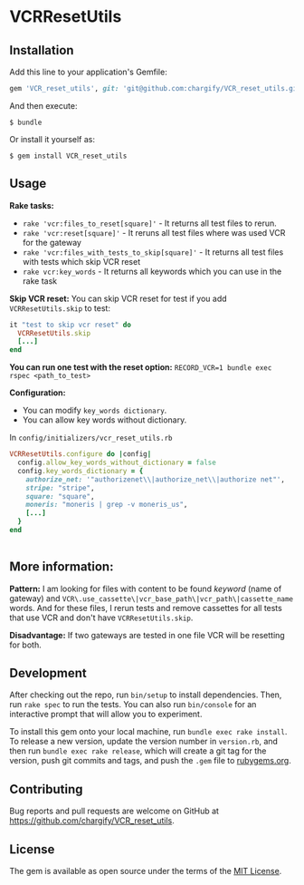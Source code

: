 # VCRResetUtils

## Installation

Add this line to your application's Gemfile:

```ruby
gem 'VCR_reset_utils', git: 'git@github.com:chargify/VCR_reset_utils.git'
```

And then execute:

    $ bundle

Or install it yourself as:

    $ gem install VCR_reset_utils

## Usage

**Rake tasks:**
* `rake 'vcr:files_to_reset[square]'` - It returns all test files to rerun.
* `rake 'vcr:reset[square]'` - It reruns all test files where was used VCR for the gateway
* `rake 'vcr:files_with_tests_to_skip[square]'` - It returns all test files with tests which skip VCR reset
* `rake vcr:key_words` - It returns all keywords which you can use in the rake task

**Skip VCR reset:**
You can skip VCR reset for test if you add `VCRResetUtils.skip` to test:
``` ruby
it "test to skip vcr reset" do
  VCRResetUtils.skip
  [...]
end
```

**You can run one test with the reset option:**
`RECORD_VCR=1 bundle exec rspec <path_to_test>`

**Configuration:**

* You can modify `key_words dictionary`.
* You can allow key words without dictionary.

In `config/initializers/vcr_reset_utils.rb`

``` ruby
VCRResetUtils.configure do |config|
  config.allow_key_words_without_dictionary = false
  config.key_words_dictionary = {
    authorize_net: '"authorizenet\\|authorize_net\\|authorize net"',
    stripe: "stripe",
    square: "square",
    moneris: "moneris | grep -v moneris_us",
    [...]
  }
end
      
```

## More information:
**Pattern:** I am looking for files with content to be found _keyword_ (name of gateway) and `VCR\.use_cassette\|vcr_base_path\|vcr_path\|cassette_name` words. And for these files, I rerun tests and remove cassettes for all tests that use VCR and don't have `VCRResetUtils.skip`.

**Disadvantage:** If two gateways are tested in one file VCR will be resetting for both.

## Development

After checking out the repo, run `bin/setup` to install dependencies. Then, run `rake spec` to run the tests. You can also run `bin/console` for an interactive prompt that will allow you to experiment.

To install this gem onto your local machine, run `bundle exec rake install`. To release a new version, update the version number in `version.rb`, and then run `bundle exec rake release`, which will create a git tag for the version, push git commits and tags, and push the `.gem` file to [rubygems.org](https://rubygems.org).

## Contributing

Bug reports and pull requests are welcome on GitHub at https://github.com/chargify/VCR_reset_utils.

## License

The gem is available as open source under the terms of the [MIT License](https://opensource.org/licenses/MIT).
